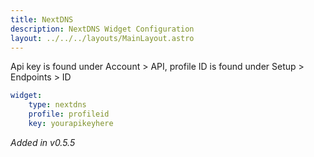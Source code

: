 ```yaml
---
title: NextDNS
description: NextDNS Widget Configuration
layout: ../../../layouts/MainLayout.astro
---
```


Api key is found under Account > API, profile ID is found under Setup > Endpoints > ID

```yaml
widget:
    type: nextdns
    profile: profileid
    key: yourapikeyhere
```

*Added in v0.5.5*
